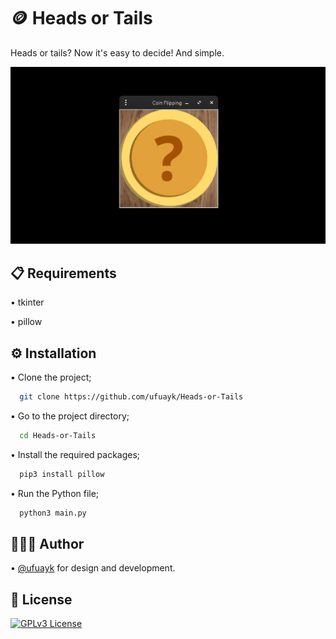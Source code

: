 
# 🪙 Heads or Tails

Heads or tails? Now it's easy to decide! And simple.

![image](https://raw.githubusercontent.com/ufuayk/Heads-or-Tails/main/screenshot.png)

## 📋 Requirements

• tkinter

• pillow
  
## ⚙️ Installation

• Clone the project;

```bash
  git clone https://github.com/ufuayk/Heads-or-Tails
```

• Go to the project directory;

```bash
  cd Heads-or-Tails
```

• Install the required packages;

```bash
  pip3 install pillow
```

• Run the Python file;

```bash
  python3 main.py
```

  
## 👷🏻‍♂️ Author

• [@ufuayk](https://www.github.com/ufuayk) for design and development.

  
## 📑 License

[![GPLv3 License](https://img.shields.io/badge/GNU%20General%20Public%20License%20v3-yellow.svg)](https://www.gnu.org/licenses/gpl-3.0.html)

  
